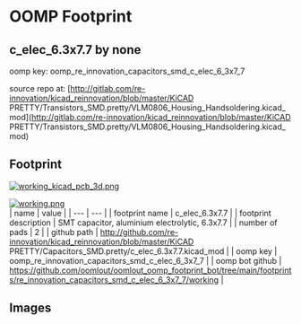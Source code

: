 # OOMP Footprint  
## c_elec_6.3x7.7  by none  
  
oomp key: oomp_re_innovation_capacitors_smd_c_elec_6_3x7_7  
  
source repo at: [http://gitlab.com/re-innovation/kicad_reinnovation/blob/master/KiCAD PRETTY/Transistors_SMD.pretty/VLM0806_Housing_Handsoldering.kicad_mod](http://gitlab.com/re-innovation/kicad_reinnovation/blob/master/KiCAD PRETTY/Transistors_SMD.pretty/VLM0806_Housing_Handsoldering.kicad_mod)  
## Footprint  
  
[![working_kicad_pcb_3d.png](working_kicad_pcb_3d_600.png)](working_kicad_pcb_3d.png)  
  
[![working.png](working_600.png)](working.png)  
| name | value | 
| --- | --- | 
| footprint name | c_elec_6.3x7.7 | 
| footprint description | SMT capacitor, aluminium electrolytic, 6.3x7.7 | 
| number of pads | 2 | 
| github path | http://github.com/re-innovation/kicad_reinnovation/blob/master/KiCAD PRETTY/Capacitors_SMD.pretty/c_elec_6.3x7.7.kicad_mod | 
| oomp key | oomp_re_innovation_capacitors_smd_c_elec_6_3x7_7 | 
| oomp bot github | https://github.com/oomlout/oomlout_oomp_footprint_bot/tree/main/footprints/re_innovation_capacitors_smd_c_elec_6_3x7_7/working | 
## Images  
